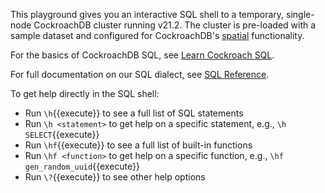 This playground gives you an interactive SQL shell to a temporary, single-node CockroachDB cluster running v21.2. The cluster is pre-loaded with a sample dataset and configured for CockroachDB's [spatial](https://www.cockroachlabs.com/docs/v21.2/spatial-features.html) functionality.

For the basics of CockroachDB SQL, see [Learn Cockroach SQL](https://www.cockroachlabs.com/docs/v21.2/learn-cockroachdb-sql.html).

For full documentation on our SQL dialect, see [SQL Reference](https://www.cockroachlabs.com/docs/v21.2/sql-statements.html).

To get help directly in the SQL shell:
- Run `\h`{{execute}} to see a full list of SQL statements
- Run `\h <statement>` to get help on a specific statement, e.g., `\h SELECT`{{execute}}
- Run `\hf`{{execute}} to see a full list of built-in functions
- Run `\hf <function>` to get help on a specific function, e.g., `\hf gen_random_uuid`{{execute}}
- Run `\?`{{execute}} to see other help options
